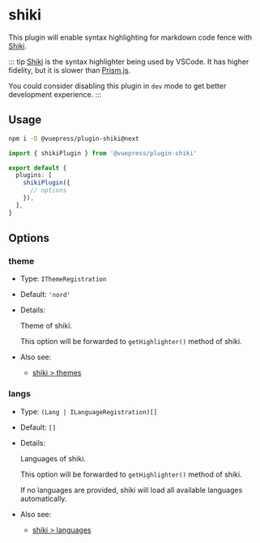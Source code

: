 # shiki

<NpmBadge package="@vuepress/plugin-shiki" />

This plugin will enable syntax highlighting for markdown code fence with [Shiki](https://shiki.matsu.io/).

::: tip
[Shiki](https://shiki.matsu.io/) is the syntax highlighter being used by VSCode. It has higher fidelity, but it is slower than [Prism.js](https://prismjs.com/).

You could consider disabling this plugin in `dev` mode to get better development experience.
:::

## Usage

```bash
npm i -D @vuepress/plugin-shiki@next
```

```ts
import { shikiPlugin } from '@vuepress/plugin-shiki'

export default {
  plugins: [
    shikiPlugin({
      // options
    }),
  ],
}
```

## Options

### theme

- Type: `IThemeRegistration`

- Default: `'nord'`

- Details:

  Theme of shiki.

  This option will be forwarded to `getHighlighter()` method of shiki. 

- Also see:
  - [shiki > themes](https://github.com/shikijs/shiki/blob/master/docs/themes.md)

### langs

- Type: `(Lang | ILanguageRegistration)[]`

- Default: `[]`

- Details:

  Languages of shiki.

  This option will be forwarded to `getHighlighter()` method of shiki. 

  If no languages are provided, shiki will load all available languages automatically.

- Also see:
  - [shiki > languages](https://github.com/shikijs/shiki/blob/master/docs/languages.md)
